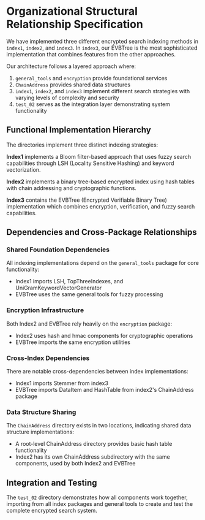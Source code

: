 # Organizational Structural Relationship Specification
We have implemented three different encrypted search indexing methods in `index1`, `index2`, and `index3`. In `index3`, our EVBTree is the most sophisticated implementation that combines features from the other approaches.

Our architecture follows a layered approach where:
1. `general_tools` and `encryption` provide foundational services
2. `ChainAddress` provides shared data structures
3. `index1`, `index2`, and `index3` implement different search strategies with varying levels of complexity and security
4. `test_02` serves as the integration layer demonstrating system functionality


## Functional Implementation Hierarchy

The directories implement three distinct indexing strategies:

**Index1** implements a Bloom filter-based approach that uses fuzzy search capabilities through LSH (Locality Sensitive Hashing) and keyword vectorization.

**Index2** implements a binary tree-based encrypted index  using hash tables with chain addressing and cryptographic functions.

**Index3** contains the EVBTree (Encrypted Verifiable Binary Tree) implementation which combines encryption, verification, and fuzzy search capabilities.

## Dependencies and Cross-Package Relationships

### Shared Foundation Dependencies
All indexing implementations depend on the `general_tools` package for core functionality:
- Index1 imports LSH, TopThreeIndexes, and UniGramKeywordVectorGenerator 
- EVBTree uses the same general tools for fuzzy processing

### Encryption Infrastructure
Both Index2 and EVBTree rely heavily on the `encryption` package:
- Index2 uses hash and hmac components for cryptographic operations 
- EVBTree imports the same encryption utilities

### Cross-Index Dependencies
There are notable cross-dependencies between index implementations:
- Index1 imports Stemmer from index3
- EVBTree imports DataItem and HashTable from index2's ChainAddress package 

### Data Structure Sharing
The `ChainAddress` directory exists in two locations, indicating shared data structure implementations:
- A root-level ChainAddress directory provides basic hash table functionality
- Index2 has its own ChainAddress subdirectory with the same components, used by both Index2 and EVBTree

## Integration and Testing
The `test_02` directory demonstrates how all components work together, importing from all index packages and general tools  to create and test the complete encrypted search system.
